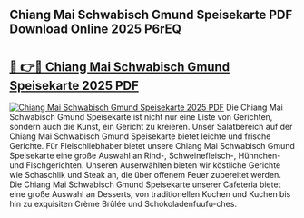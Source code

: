 ## Chiang Mai Schwabisch Gmund Speisekarte PDF Download Online 2025 P6rEQ

# <h2><a href="http://gc844o.nevu.top/?p=Chiang+Mai+Schwabisch+Gmund+Speisekarte">🔗 👉🔴 Chiang Mai Schwabisch Gmund Speisekarte 2025 PDF</a></h2>

[![Chiang Mai Schwabisch Gmund Speisekarte 2025 PDF](https://i.imgur.com/dBaPXMq.png)](http://gc844o.nevu.top/?p=Chiang+Mai+Schwabisch+Gmund+Speisekarte)
Die Chiang Mai Schwabisch Gmund Speisekarte ist nicht nur eine Liste von Gerichten, sondern auch die Kunst, ein Gericht zu kreieren. Unser Salatbereich auf der Chiang Mai Schwabisch Gmund Speisekarte bietet leichte und frische Gerichte. Für Fleischliebhaber bietet unsere Chiang Mai Schwabisch Gmund Speisekarte eine große Auswahl an Rind-, Schweinefleisch-, Hühnchen- und Fischgerichten. Unseren Auserwählten bieten wir köstliche Gerichte wie Schaschlik und Steak an, die über offenem Feuer zubereitet werden. Die Chiang Mai Schwabisch Gmund Speisekarte unserer Cafeteria bietet eine große Auswahl an Desserts, von traditionellen Kuchen und Kuchen bis hin zu exquisiten Crème Brûlée und Schokoladenfuufu-ches.
